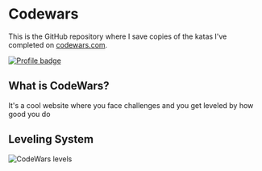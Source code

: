 # Codewars

This is the GitHub repository where I save copies of the katas I've completed on
[codewars.com](https://www.codewars.com/).

[![Profile badge](https://www.codewars.com/users/aliciamorillo/badges/large)](https://www.codewars.com/users/aliciamorillo)

## What is CodeWars?

It's a cool website where you face challenges and you get leveled by how good
you do

## Leveling System

![CodeWars levels](https://i.imgur.com/Vm77XMv.png)


